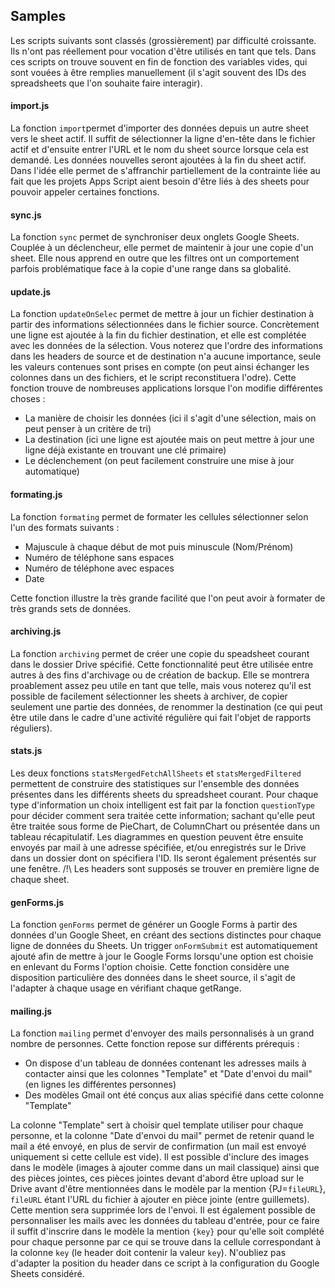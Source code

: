 ## Samples

Les scripts suivants sont classés (grossièrement) par difficulté croissante.
Ils n'ont pas réellement pour vocation d'être utilisés en tant que tels.
Dans ces scripts on trouve souvent en fin de fonction des variables vides, qui sont vouées à être remplies manuellement (il s'agit souvent des IDs des spreadsheets que l'on souhaite faire interagir).

#### import.js

La fonction `import`permet d'importer des données depuis un autre sheet vers le sheet actif. Il suffit de sélectionner la ligne d'en-tête dans le fichier actif et d'ensuite entrer l'URL et le nom du sheet source lorsque cela est demandé. Les données nouvelles seront ajoutées à la fin du sheet actif. Dans l'idée elle permet de s'affranchir partiellement de la contrainte liée au fait que les projets Apps Script aient besoin d'être liés à des sheets pour pouvoir appeler certaines fonctions.

#### sync.js

La fonction `sync` permet de synchroniser deux onglets Google Sheets. Couplée à un déclencheur, elle permet de maintenir à jour une copie d'un sheet. Elle nous apprend en outre que les filtres ont un comportement parfois problématique face à la copie d'une range dans sa globalité.

#### update.js

La fonction `updateOnSelec` permet de mettre à jour un fichier destination à partir des informations sélectionnées dans le fichier source. Concrètement une ligne est ajoutée à la fin du fichier destination, et elle est complétée avec les données de la sélection. Vous noterez que l'ordre des informations dans les headers de source et de destination n'a aucune importance, seule les valeurs contenues sont prises en compte (on peut ainsi échanger les colonnes dans un des fichiers, et le script reconstituera l'odre).
Cette fonction trouve de nombreuses applications lorsque l'on modifie différentes choses :

* La manière de choisir les données (ici il s'agit d'une sélection, mais on peut penser à un critère de tri)
* La destination (ici une ligne est ajoutée mais on peut mettre à jour une ligne déjà existante en trouvant une clé primaire)
* Le déclenchement (on peut facilement construire une mise à jour automatique)

#### formating.js

La fonction `formating` permet de formater les cellules sélectionner selon l'un des formats suivants :

* Majuscule à chaque début de mot puis minuscule (Nom/Prénom)
* Numéro de téléphone sans espaces
* Numéro de téléphone avec espaces
* Date

Cette fonction illustre la très grande facilité que l'on peut avoir à formater de très grands sets de données.

#### archiving.js

La fonction `archiving` permet de créer une copie du speadsheet courant dans le dossier Drive spécifié.
Cette fonctionnalité peut être utilisée entre autres à des fins d'archivage ou de création de backup.
Elle se montrera proablement assez peu utile en tant que telle, mais vous noterez qu'il est possible de facilement sélectionner les sheets à archiver, de copier seulement une partie des données, de renommer la destination (ce qui peut être utile dans le cadre d'une activité régulière qui fait l'objet de rapports réguliers).

#### stats.js

Les deux fonctions `statsMergedFetchAllSheets` et `statsMergedFiltered` permettent de construire des statistiques sur l'ensemble des données présentes dans les différents sheets du spreadsheet courant. Pour chaque type d'information un choix intelligent est fait par la fonction `questionType` pour décider comment sera traitée cette information; sachant qu'elle peut être traitée sous forme de PieChart, de ColumnChart ou présentée dans un tableau récapitulatif. Les diagrammes en question peuvent être ensuite envoyés par mail à une adresse spécifiée, et/ou enregistrés sur le Drive dans un dossier dont on spécifiera l'ID. Ils seront également présentés sur une fenêtre.
/!\ Les headers sont supposés se trouver en première ligne de chaque sheet.

#### genForms.js

La fonction `genForms` permet de générer un Google Forms à partir des données d'un Google Sheet, en créant des sections distinctes pour chaque ligne de données du Sheets. Un trigger `onFormSubmit` est automatiquement ajouté afin de mettre à jour le Google Forms lorsqu'une option est choisie en enlevant du Forms l'option choisie.
Cette fonction considère une disposition particulière des données dans le sheet source, il s'agit de l'adapter à chaque usage en vérifiant chaque getRange.

#### mailing.js

La fonction `mailing` permet d'envoyer des mails personnalisés à un grand nombre de personnes. Cette fonction repose sur différents prérequis :

* On dispose d'un tableau de données contenant les adresses mails à contacter ainsi que les colonnes "Template" et "Date d'envoi du mail" (en lignes les différentes personnes)
* Des modèles Gmail ont été conçus aux alias spécifié dans cette colonne "Template"

La colonne "Template" sert à choisir quel template utiliser pour chaque personne, et la colonne "Date d'envoi du mail" permet de retenir quand le mail a été envoyé, en plus de servir de confirmation (un mail est envoyé uniquement si cette cellule est vide).
Il est possible d'inclure des images dans le modèle (images à ajouter comme dans un mail classique) ainsi que des pièces jointes, ces pièces jointes devant d'abord être upload sur le Drive avant d'être mentionnées dans le modèle par la mention {PJ=`fileURL`}, `fileURL` étant l'URL du fichier à ajouter en pièce jointe (entre guillemets). Cette mention sera supprimée lors de l'envoi.
Il est également possible de personnaliser les mails avec les données du tableau d'entrée, pour ce faire il suffit d'inscrire dans le modèle la mention `{key}` pour qu'elle soit complété pour chaque personne par ce qui se trouve dans la cellule correspondant à la colonne `key` (le header doit contenir la valeur `key`).
N'oubliez pas d'adapter la position du header dans ce script à la configuration du Google Sheets considéré.